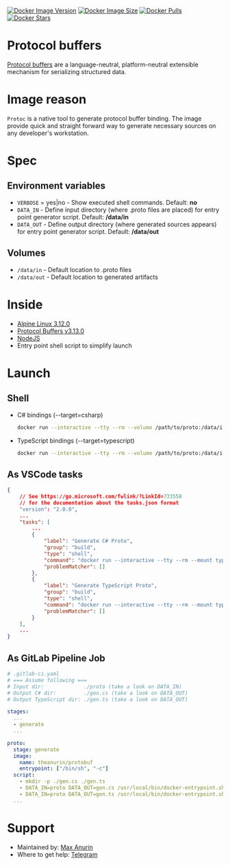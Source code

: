 [![Docker Image Version](https://img.shields.io/docker/v/theanurin/protobuf?sort=date&label=Version)](https://hub.docker.com/r/theanurin/protobuf/tags)
[![Docker Image Size](https://img.shields.io/docker/image-size/theanurin/protobuf?label=Image%20Size)](https://hub.docker.com/r/theanurin/protobuf/tags)
[![Docker Pulls](https://img.shields.io/docker/pulls/theanurin/protobuf?label=Pulls)](https://hub.docker.com/r/theanurin/protobuf)
[![Docker Stars](https://img.shields.io/docker/stars/theanurin/protobuf?label=Docker%20Stars)](https://hub.docker.com/r/theanurin/protobuf)

# Protocol buffers

[Protocol buffers](https://developers.google.com/protocol-buffers) are a language-neutral, platform-neutral extensible mechanism for serializing structured data.

# Image reason

`Protoc` is a native tool to generate protocol buffer binding. The image provide quick and straight forward way to generate necessary sources on any developer's workstation.

# Spec

## Environment variables

* `VERBOSE` = yes|no - Show executed shell commands. Default: **no**
* `DATA_IN` - Define input directory (where .proto files are placed) for entry point generator script. Default: **/data/in**
* `DATA_OUT` - Define output directory (where generated sources appears) for entry point generator script. Default: **/data/out**

## Volumes

* `/data/in` - Default location to .proto files
* `/data/out` - Default location to generated artifacts

# Inside

* [Alpine Linux 3.12.0](https://hub.docker.com/_/alpine)
* [Protocol Buffers v3.13.0](https://github.com/protocolbuffers/protobuf/releases/tag/v3.13.0)
* [NodeJS](https://nodejs.org/)
* Entry point shell script to simplify launch

# Launch

## Shell

* C# bindings (--target=csharp)

	```bash
	docker run --interactive --tty --rm --volume /path/to/proto:/data/in --volume /path/to/src.gen:/data/out theanurin/protobuf --target=csharp
	```

* TypeScript bindings (--target=typescript)

	```bash
	docker run --interactive --tty --rm --volume /path/to/proto:/data/in --volume /path/to/src.gen:/data/out theanurin/protobuf --target=typescript
	```

## As VSCode tasks

```json
{
	// See https://go.microsoft.com/fwlink/?LinkId=733558
	// for the documentation about the tasks.json format
	"version": "2.0.0",
	...
	"tasks": [
		...
		{
			"label": "Generate C# Proto",
			"group": "build",
			"type": "shell",
			"command": "docker run --interactive --tty --rm --mount type=bind,source=\"${workspaceFolder}/proto\",target=/data/in,readonly --volume \"${workspaceFolder}/gen.cs\":/data/out theanurin/protobuf --target=csharp",
			"problemMatcher": []
		},
		{
			"label": "Generate TypeScript Proto",
			"group": "build",
			"type": "shell",
			"command": "docker run --interactive --tty --rm --mount type=bind,source=\"${workspaceFolder}/proto\",target=/data/in,readonly --volume \"${workspaceFolder}/gen.ts\":/data/out theanurin/protobuf --target=typescript",
			"problemMatcher": []
		}
	],
	...
}
```

## As GitLab Pipeline Job

```yaml
# .gitlab-ci.yaml
# === Assume following ===
# Input dir:             ./proto (take a look on DATA_IN)
# Output C# dir:         ./gen.cs (take a look on DATA_OUT)
# Output TypeScript dir: ./gen.ts (take a look on DATA_OUT)

stages:
  ...
  - generate
  ...

proto:
  stage: generate
  image:
    name: theanurin/protobuf
    entrypoint: ["/bin/sh", "-c"]
  script:
    - mkdir -p ./gen.cs ./gen.ts 
    - DATA_IN=proto DATA_OUT=gen.cs /usr/local/bin/docker-entrypoint.sh --target=csharp
    - DATA_IN=proto DATA_OUT=gen.ts /usr/local/bin/docker-entrypoint.sh --target=typescript
  ...
```

# Support

* Maintained by: [Max Anurin](https://anurin.name/)
* Where to get help: [Telegram](https://t.me/theanurin)
